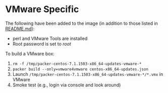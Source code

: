 VMware Specific
===================

The following have been added to the image (in addition to those listed in [README.md](README.md)):

  * perl and VMware Tools are installed
  * Root password is set to *root*

To build a VMware box:

  1. `rm -f /tmp/packer-centos-7.1.1503-x86_64-updates-vmware-*`
  1. `packer build --only=vmware4vmware centos-x86_64-updates.json`
  1. Launch `/tmp/packer-centos-7.1.1503-x86_64-updates-vmware-*/*.vmx` in VMware
  1. Smoke test (e.g., login via console and look around)
